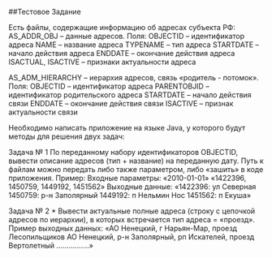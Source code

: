 ##Тестовое Задание

Есть файлы, содержащие информацию об адресах субъекта РФ:
AS_ADDR_OBJ – данные адресов. Поля:
OBJECTID – идентификатор адреса
NAME – название адреса
TYPENAME – тип адреса
STARTDATE – начало действия адреса
ENDDATE – окончание действия адреса
ISACTUAL, ISACTIVE – признаки актуальности адреса

AS_ADM_HIERARCHY – иерархия адресов, связь «родитель - потомок». Поля:
OBJECTID – идентификатор адреса
PARENTOBJID – идентификатор родительского адреса
STARTDATE – начало действия связи
ENDDATE – окончание действия связи
ISACTIVE – признак актуальности связи

Необходимо написать приложение на языке Java, у которого будут методы для решения двух задач:

Задача № 1
По переданному набору идентификаторов OBJECTID, вывести описание адресов (тип + название) на переданную дату. Путь к файлам можно передать либо также параметром, либо «зашить» в коде приложения.
Пример:
Входные параметры:
«2010-01-01»
«1422396, 1450759, 1449192, 1451562»
Выходные данные:
«1422396: ул Северная
1450759: р-н Заполярный
1449192: п Нельмин Нос
1451562: п Екуша»


Задача № 2 *
Вывести актуальные полные адреса (строку с цепочкой адресов по иерархии), в которых встречается тип адреса = «проезд».
Пример выходных данных:
«АО Ненецкий, г Нарьян-Мар, проезд Лесопильщиков
АО Ненецкий, р-н Заполярный, рп Искателей, проезд Вертолетный
…………….»

